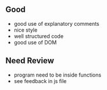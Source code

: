 ## Good
- good use of explanatory comments
- nice style
- well structured code
- good use of DOM

## Need Review
- program need to be inside functions
- see feedback in js file